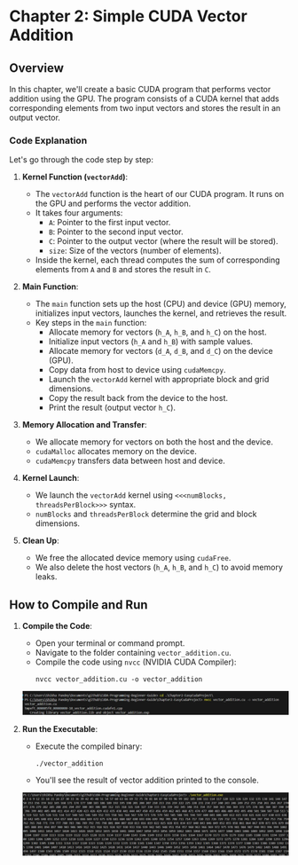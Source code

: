 # Chapter 2: Simple CUDA Vector Addition

## Overview

In this chapter, we'll create a basic CUDA program that performs vector addition using the GPU. The program consists of a CUDA kernel that adds corresponding elements from two input vectors and stores the result in an output vector.

### Code Explanation

Let's go through the code step by step:

1. **Kernel Function (`vectorAdd`)**:
   - The `vectorAdd` function is the heart of our CUDA program. It runs on the GPU and performs the vector addition.
   - It takes four arguments:
     - `A`: Pointer to the first input vector.
     - `B`: Pointer to the second input vector.
     - `C`: Pointer to the output vector (where the result will be stored).
     - `size`: Size of the vectors (number of elements).
   - Inside the kernel, each thread computes the sum of corresponding elements from `A` and `B` and stores the result in `C`.

2. **Main Function**:
   - The `main` function sets up the host (CPU) and device (GPU) memory, initializes input vectors, launches the kernel, and retrieves the result.
   - Key steps in the `main` function:
     - Allocate memory for vectors (`h_A`, `h_B`, and `h_C`) on the host.
     - Initialize input vectors (`h_A` and `h_B`) with sample values.
     - Allocate memory for vectors (`d_A`, `d_B`, and `d_C`) on the device (GPU).
     - Copy data from host to device using `cudaMemcpy`.
     - Launch the `vectorAdd` kernel with appropriate block and grid dimensions.
     - Copy the result back from the device to the host.
     - Print the result (output vector `h_C`).

3. **Memory Allocation and Transfer**:
   - We allocate memory for vectors on both the host and the device.
   - `cudaMalloc` allocates memory on the device.
   - `cudaMemcpy` transfers data between host and device.

4. **Kernel Launch**:
   - We launch the `vectorAdd` kernel using `<<<numBlocks, threadsPerBlock>>>` syntax.
   - `numBlocks` and `threadsPerBlock` determine the grid and block dimensions.

5. **Clean Up**:
   - We free the allocated device memory using `cudaFree`.
   - We also delete the host vectors (`h_A`, `h_B`, and `h_C`) to avoid memory leaks.

## How to Compile and Run

1. **Compile the Code**:
   - Open your terminal or command prompt.
   - Navigate to the folder containing `vector_addition.cu`.
   - Compile the code using `nvcc` (NVIDIA CUDA Compiler):
     ```
     nvcc vector_addition.cu -o vector_addition
     ```
    ![Compile Code Image](https://github.com/Shikha-code36/CUDA-Programming-Beginner-Guide/blob/main/Chapter3-EasyCudaProject/part1.png)

2. **Run the Executable**:
   - Execute the compiled binary:
     ```
     ./vector_addition
     ```
   - You'll see the result of vector addition printed to the console.

   ![Executable Code Image](https://github.com/Shikha-code36/CUDA-Programming-Beginner-Guide/blob/main/Chapter3-EasyCudaProject/part2.png)

